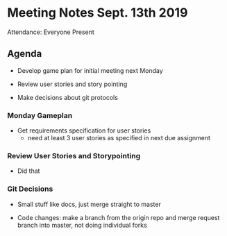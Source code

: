# Meeting Notes Sept. 13th 2019

Attendance: Everyone Present

## Agenda

- Develop game plan for initial meeting next Monday

- Review user stories and story pointing

- Make decisions about git protocols

### Monday Gameplan

- Get requirements specification for user stories
  - need at least 3 user stories as specified in next due assignment

### Review User Stories and Storypointing

- Did that

### Git Decisions

- Small stuff like docs, just merge straight to master

- Code changes: make a branch from the origin repo and merge request branch into master, not doing individual forks
